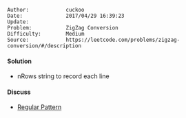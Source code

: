 
    Author:            cuckoo
    Date:              2017/04/29 16:39:23
    Update:            
    Problem:           ZigZag Conversion
    Difficulty:        Medium
    Source:            https://leetcode.com/problems/zigzag-conversion/#/description

#### Solution
 - nRows string to record each line

#### Discuss
 - [Regular Pattern](https://discuss.leetcode.com/topic/21196/a-10-lines-one-pass-o-n-time-o-1-space-accepted-solution-with-detailed-explantation)
